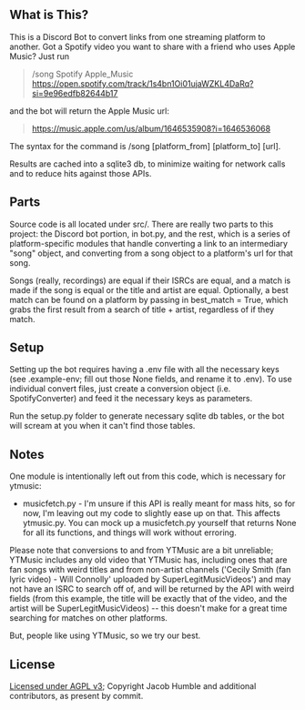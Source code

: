 ## What is This?

This is a Discord Bot to convert links from one streaming platform to another. Got a Spotify video you want to share with a friend who uses Apple Music? Just run

> /song Spotify Apple_Music <https://open.spotify.com/track/1s4bn1Oi01ujaWZKL4DaRq?si=9e96edfb82644b17>

and the bot will return the Apple Music url:

> <https://music.apple.com/us/album/1646535908?i=1646536068>

The syntax for the command is /song [platform_from] [platform_to] [url].

Results are cached into a sqlite3 db, to minimize waiting for network calls and to reduce hits against those APIs.

## Parts

Source code is all located under src/. There are really two parts to this project: the Discord bot portion, in bot.py, and the rest, which is a series of platform-specific modules that handle converting a link to an intermediary "song" object, and converting from a song object to a platform's url for that song.

Songs (really, recordings) are equal if their ISRCs are equal, and a match is made if the song is equal or the title and artist are equal. Optionally, a best match can be found on a platform by passing in best_match = True, which grabs the first result from a search of title + artist, regardless of if they match.

## Setup

Setting up the bot requires having a .env file with all the necessary keys (see .example-env; fill out those None fields, and rename it to .env). To use individual convert files, just create a conversion object (i.e. SpotifyConverter) and feed it the necessary keys as parameters.

Run the setup.py folder to generate necessary sqlite db tables, or the bot will scream at you when it can't find those tables.

## Notes
One module is intentionally left out from this code, which is necessary for ytmusic:
* musicfetch.py - I'm unsure if this API is really meant for mass hits, so for now, I'm leaving out my code to slightly ease up on that.
This affects ytmusic.py. You can mock up a musicfetch.py yourself that returns None for all its functions, and things will work without erroring.

Please note that conversions to and from YTMusic are a bit unreliable; YTMusic includes any old video that YTMusic has, including ones that are fan songs with weird titles and from non-artist channels ('Cecily Smith (fan lyric video) - Will Connolly' uploaded by SuperLegitMusicVideos') and may not have an ISRC to search off of, and will be returned by the API with weird fields (from this example, the title will be exactly that of the video, and the artist will be SuperLegitMusicVideos) -- this doesn't make for a great time searching for matches on other platforms.

But, people like using YTMusic, so we try our best.

## License
[Licensed under AGPL v3](https://github.com/JayToTheAy/spotify_convert/blob/main/LICENSE); Copyright Jacob Humble and additional contributors, as present by commit.
